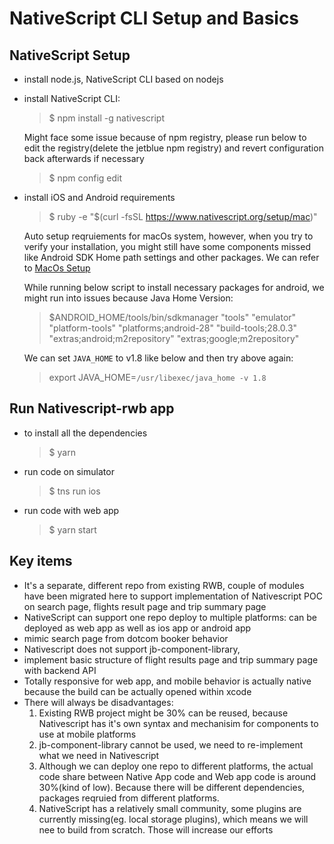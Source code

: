 # NativeScript CLI Setup and Basics

## NativeScript Setup
- install node.js, NativeScript CLI based on nodejs
- install NativeScript CLI:
  > $ npm install -g nativescript

  Might face some issue because of npm registry, please run below to edit the registry(delete the jetblue npm registry) and revert configuration back afterwards if necessary
  > $ npm config edit

- install iOS and Android requirements
  > $ ruby -e "$(curl -fsSL https://www.nativescript.org/setup/mac)"

  Auto setup reqruiements for macOs system, however, when you try to verify your installation, you might still have some components missed like Android SDK Home path settings and other packages. We can refer to [MacOs Setup](https://docs.nativescript.org/angular/start/ns-setup-os-x)

  While running below script to install necessary packages for android, we might run into issues because Java Home Version:
  > $ANDROID_HOME/tools/bin/sdkmanager "tools" "emulator" "platform-tools" "platforms;android-28" "build-tools;28.0.3" "extras;android;m2repository" "extras;google;m2repository"

  We can set `JAVA_HOME` to v1.8 like below and then try above again:
  > export JAVA_HOME=`/usr/libexec/java_home -v 1.8`

## Run Nativescript-rwb app
- to install all the dependencies
  > $ yarn 
- run code on simulator
  > $ tns run ios
- run code with web app
  > $ yarn start 

## Key items
- It's a separate, different repo from existing RWB, couple of modules have been migrated here to support implementation of Nativescript POC on search page, flights result page and trip summary page
- NativeScript can support one repo deploy to multiple platforms: can be deployed as web app as well as ios app or android app
- mimic search page from dotcom booker behavior
- Nativescript does not support jb-component-library,
- implement basic structure of flight results page and trip summary page with backend API
- Totally responsive for web app, and mobile behavior is actually native because the build can be actually opened within xcode
- There will always be disadvantages:
  1. Existing RWB project might be 30% can be reused, because Nativescript has it's own syntax and mechanisim for components to use at mobile platforms
  2. jb-component-library cannot be used, we need to re-implement what we need in Nativescript
  3. Although we can deploy one repo to different platforms, the actual code share between Native App code and Web app code is around 30%(kind of low). Because there will be different dependencies, packages reqruied from different platforms.
  4. NativeScript has a relatively small community, some plugins are currently missing(eg. local storage plugins), which means we will nee to build from scratch. Those will increase our efforts